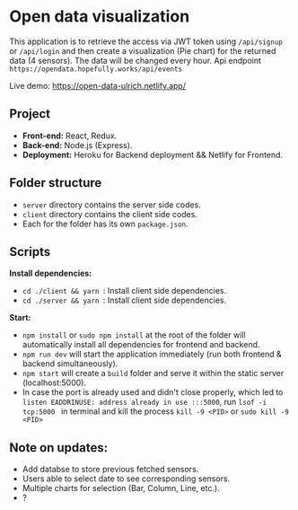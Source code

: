 # Open data visualization

This application is to retrieve the access via JWT token using `/api/signup` or `/api/login` and then create a visualization (Pie chart) for the returned data (4 sensors). The data will be changed every hour. Api endpoint `https://opendata.hopefully.works/api/events`

Live demo: https://open-data-ulrich.netlify.app/

## Project

- **Front-end:** React, Redux.
- **Back-end:** Node.js (Express).
- **Deployment:** Heroku for Backend deployment && Netlify for Frontend.

## Folder structure

- `server` directory contains the server side codes.
- `client` directory contains the client side codes.
- Each for the folder has its own `package.json`.

## Scripts

**Install dependencies:**

- `cd ./client && yarn `: Install client side dependencies.
- `cd ./server && yarn `: Install client side dependencies.

**Start:**

- `npm install` or `sudo npm install` at the root of the folder will automatically install all dependencies for frontend and backend. 
- `npm run dev` will start the application immediately (run both frontend & backend simultaneously).
- `npm start` will create a `build` folder and serve it within the static server (localhost:5000).
- In case the port is already used and didn't close properly, which led to `listen EADDRINUSE: address already in use :::5000`, run `lsof -i tcp:5000 ` in terminal and kill the process `kill -9 <PID>` or `sudo kill -9 <PID>`

## Note on updates:
- Add databse to store previous fetched sensors.
- Users able to select date to see corresponding sensors.
- Multiple charts for selection (Bar, Column, Line, etc.).
- ?
